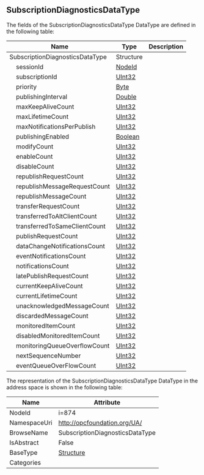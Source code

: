 <!-- datatype -->
## SubscriptionDiagnosticsDataType
  
<!-- end of description -->
The fields of the SubscriptionDiagnosticsDataType DataType are defined in the following table:  

|Name|Type|Description|
|---|---|---|
|SubscriptionDiagnosticsDataType|Structure||
|&nbsp;&nbsp;&nbsp;&nbsp;sessionId|[NodeId](../../DataTypes/NodeId/readme.md)||
|&nbsp;&nbsp;&nbsp;&nbsp;subscriptionId|[UInt32](../../DataTypes/UInt32/readme.md)||
|&nbsp;&nbsp;&nbsp;&nbsp;priority|[Byte](../../DataTypes/Byte/readme.md)||
|&nbsp;&nbsp;&nbsp;&nbsp;publishingInterval|[Double](../../DataTypes/Double/readme.md)||
|&nbsp;&nbsp;&nbsp;&nbsp;maxKeepAliveCount|[UInt32](../../DataTypes/UInt32/readme.md)||
|&nbsp;&nbsp;&nbsp;&nbsp;maxLifetimeCount|[UInt32](../../DataTypes/UInt32/readme.md)||
|&nbsp;&nbsp;&nbsp;&nbsp;maxNotificationsPerPublish|[UInt32](../../DataTypes/UInt32/readme.md)||
|&nbsp;&nbsp;&nbsp;&nbsp;publishingEnabled|[Boolean](../../DataTypes/Boolean/readme.md)||
|&nbsp;&nbsp;&nbsp;&nbsp;modifyCount|[UInt32](../../DataTypes/UInt32/readme.md)||
|&nbsp;&nbsp;&nbsp;&nbsp;enableCount|[UInt32](../../DataTypes/UInt32/readme.md)||
|&nbsp;&nbsp;&nbsp;&nbsp;disableCount|[UInt32](../../DataTypes/UInt32/readme.md)||
|&nbsp;&nbsp;&nbsp;&nbsp;republishRequestCount|[UInt32](../../DataTypes/UInt32/readme.md)||
|&nbsp;&nbsp;&nbsp;&nbsp;republishMessageRequestCount|[UInt32](../../DataTypes/UInt32/readme.md)||
|&nbsp;&nbsp;&nbsp;&nbsp;republishMessageCount|[UInt32](../../DataTypes/UInt32/readme.md)||
|&nbsp;&nbsp;&nbsp;&nbsp;transferRequestCount|[UInt32](../../DataTypes/UInt32/readme.md)||
|&nbsp;&nbsp;&nbsp;&nbsp;transferredToAltClientCount|[UInt32](../../DataTypes/UInt32/readme.md)||
|&nbsp;&nbsp;&nbsp;&nbsp;transferredToSameClientCount|[UInt32](../../DataTypes/UInt32/readme.md)||
|&nbsp;&nbsp;&nbsp;&nbsp;publishRequestCount|[UInt32](../../DataTypes/UInt32/readme.md)||
|&nbsp;&nbsp;&nbsp;&nbsp;dataChangeNotificationsCount|[UInt32](../../DataTypes/UInt32/readme.md)||
|&nbsp;&nbsp;&nbsp;&nbsp;eventNotificationsCount|[UInt32](../../DataTypes/UInt32/readme.md)||
|&nbsp;&nbsp;&nbsp;&nbsp;notificationsCount|[UInt32](../../DataTypes/UInt32/readme.md)||
|&nbsp;&nbsp;&nbsp;&nbsp;latePublishRequestCount|[UInt32](../../DataTypes/UInt32/readme.md)||
|&nbsp;&nbsp;&nbsp;&nbsp;currentKeepAliveCount|[UInt32](../../DataTypes/UInt32/readme.md)||
|&nbsp;&nbsp;&nbsp;&nbsp;currentLifetimeCount|[UInt32](../../DataTypes/UInt32/readme.md)||
|&nbsp;&nbsp;&nbsp;&nbsp;unacknowledgedMessageCount|[UInt32](../../DataTypes/UInt32/readme.md)||
|&nbsp;&nbsp;&nbsp;&nbsp;discardedMessageCount|[UInt32](../../DataTypes/UInt32/readme.md)||
|&nbsp;&nbsp;&nbsp;&nbsp;monitoredItemCount|[UInt32](../../DataTypes/UInt32/readme.md)||
|&nbsp;&nbsp;&nbsp;&nbsp;disabledMonitoredItemCount|[UInt32](../../DataTypes/UInt32/readme.md)||
|&nbsp;&nbsp;&nbsp;&nbsp;monitoringQueueOverflowCount|[UInt32](../../DataTypes/UInt32/readme.md)||
|&nbsp;&nbsp;&nbsp;&nbsp;nextSequenceNumber|[UInt32](../../DataTypes/UInt32/readme.md)||
|&nbsp;&nbsp;&nbsp;&nbsp;eventQueueOverFlowCount|[UInt32](../../DataTypes/UInt32/readme.md)||

The representation of the SubscriptionDiagnosticsDataType DataType in the address space is shown in the following table:  

|Name|Attribute|
|---|---|
|NodeId|i=874|
|NamespaceUri|http://opcfoundation.org/UA/|
|BrowseName|SubscriptionDiagnosticsDataType|
|IsAbstract|False|
|BaseType|[Structure](../../DataTypes/Structure/readme.md)|
|Categories||

